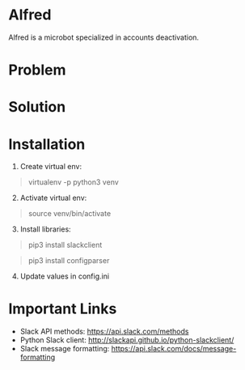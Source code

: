 # Alfred
Alfred is a microbot specialized in accounts deactivation.

# Problem

# Solution

# Installation
1) Create virtual env:
> virtualenv -p python3 venv
2) Activate virtual env: 
> source venv/bin/activate
3) Install libraries:
> pip3 install slackclient

> pip3 install configparser
4) Update values in config.ini

# Important Links
- Slack API methods: https://api.slack.com/methods
- Python Slack client: http://slackapi.github.io/python-slackclient/
- Slack message formatting: https://api.slack.com/docs/message-formatting
